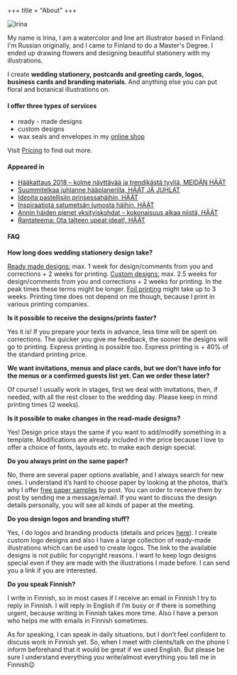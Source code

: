 +++
title = "About"
+++

<div class="home-image-box">
  <img data-src="./main.jpg" alt="Irina" class="u-max-full-width lazyload" />
</div>

<p>
My name is Irina, I am a watercolor and line art illustrator based in Finland. I'm Russian originally, and I came to Finland to do a Master's Degree. I ended up drawing flowers and designing beautiful stationery with my illustrations.
</p>

<p>
I create <b>wedding stationery, postcards and greeting cards, logos, business cards and branding materials</b>. And anything else you can put floral and botanical illustrations on.
</p>

<h4>I offer three types of services</h4>

<ul>
  <li>ready - made designs</li>
  <li>custom designs</li>
  <li>wax seals and envelopes in my <a href="http://shop.crocuspaperi.com/">online shop</a></li>
</ul>

<p>
Visit <a href="https://www.crocuspaperi.com/calculator/">Pricing</a> to find out more.
</p>

<h4>Appeared in</h4>
<ul>
<li><a href="https://meidanhaat.fi/ajankohtaista/haakattaus-2018-kolme-nayttavaa-ja-trendikasta-tyylia/">Hääkattaus 2018 – kolme näyttävää ja trendikästä tyyliä, MEIDÄN HÄÄT</a></li>
<li><a href="https://www.haatjajuhlat.fi/suunnitelkaa-juhlanne-haaplannerilla/">Suummitelkaa juhlanne hääplanerilla, HÄÄT JÄ JUHLAT</a></li>
<li><a href="https://www.haat.fi/artikkeli/inspiraatiota-satumetsan-lumosta-haihin">Ideoita pastellisiin prinsessahäihin, HÄÄT</a></li>
<li><a href="https://www.haat.fi/artikkeli/ideoita-pastellisiin-prinsessahaihin">Inspiraatiota satumetsän lumosta häihin, HÄÄT</a></li>
<li><a href="https://www.haat.fi/artikkeli/annin-haiden-pienet-yksityiskohdat-kokonaisuus-alkaa-niista">Annin häiden pienet yksityiskohdat – kokonaisuus alkaa niistä, HÄÄT</a></li>
<li><a href="https://www.haat.fi/artikkeli/rantateema-ota-talteen-upeat-ideat">Rantateema: Ota talteen upeat ideat!, HÄÄT</a></li>
</ul>

<h4>FAQ</h4>

<p><b>How long does wedding stationery design take?</b></p>
<p><u>Ready made designs:</u> max. 1 week for design/comments from you and corrections + 2 weeks for printing.
  <u>Custom designs:</u> max. 2.5 weeks for design/comments from you and corrections + 2 weeks for printing.
  In the peak times these terms might be longer. <u>Foil printing</u> might take up to 3 weeks.
  Printing time does not depend on me though, because I print in various printing companies.
</p>

<p><b>Is it possible to receive the designs/prints faster?</b></p>
<p>Yes it is! If you prepare your texts in advance, less time will be spent on corrections. The quicker you give me feedback, the sooner the designs will go to printing. Express printing is possible too. Express printing is + 40% of the standard printing price.</p>

<p><b>We want invitations, menus and place cards, but we don’t have info for the menus or a confirmed guests list yet. Can we order these later?</b></p>
<p>Of course! I usually work in stages, first we deal with invitations, then, if needed, with all the rest closer to the wedding day. Please keep in mind printing times (2 weeks).</p>

<p><b>Is it possible to make changes in the read-made designs?</b></p>
<p>
  Yes! Design price stays the same if you  want to add/modify something in a template. Modifications are already included in the price because I love to offer a choice of fonts, layouts etc. to make each design special.
</p>

<p><b>Do you always print on the same paper?</b></p>
<p>No, there are several paper options available, and I always search for new ones. I understand it’s hard to choose paper by looking at the photos, that’s why I offer <u>free paper samples</u> by post. You can order to receive them by post by sending me a message/email. If you want to discuss the design details personally, you will see all kinds of paper at the meeting.
</p>

<p><b>Do you design logos and branding stuff?</b></p>
<p>Yes, I do logos and branding products (details and prices <a href="https://www.dropbox.com/s/x3uqqhlgtime6cl/logo_pricing_hinnasto.pdf?dl=0">here</a>). I create custom logo designs and also I have a large collection of ready-made illustrations which can be used to create logos. The link to the available designs is not public for copyright reasons. I want to keep logo designs special even if they are made with the illustrations I made before. I can send you a link if you are interested.
</p>

<p><b>Do you speak Finnish?</b></p>
<p>I write in Finnish, so in most cases if I receive an email in Finnish I try to reply in Finnish. I will reply in English if I’m busy or if there is something urgent, because writing in Finnish takes more time. Also I have a person who helps me with emails in Finnish sometimes.
</p>
<p>As for speaking, I can speak in daily situations, but I don’t feel confident to discuss work in Finnish yet. So, when I meet with clients/talk on the phone I inform beforehand that it would be great if we used English. But please be sure I understand everything you write/almost everything you tell me in Finnish😉  
</p>
